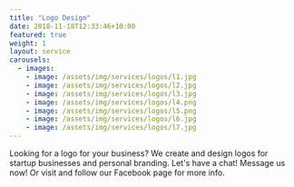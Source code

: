 ```yaml
---
title: "Logo Design"
date: 2018-11-18T12:33:46+10:00
featured: true
weight: 1
layout: service
carousels:
  - images: 
    - image: /assets/img/services/logos/l1.jpg
    - image: /assets/img/services/logos/l2.jpg
    - image: /assets/img/services/logos/l3.jpg
    - image: /assets/img/services/logos/l4.png
    - image: /assets/img/services/logos/l5.png
    - image: /assets/img/services/logos/l6.jpg
    - image: /assets/img/services/logos/l7.jpg
---
```


Looking for a logo for your business? We create and design logos for startup businesses and personal branding. Let's have a chat! Message us now! Or visit and follow our Facebook page for more info.
